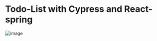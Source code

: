 # Todo-List with Cypress and React-spring

![image](https://user-images.githubusercontent.com/29873725/110256899-1598b880-7f7a-11eb-846f-76ecc1b154f3.png)